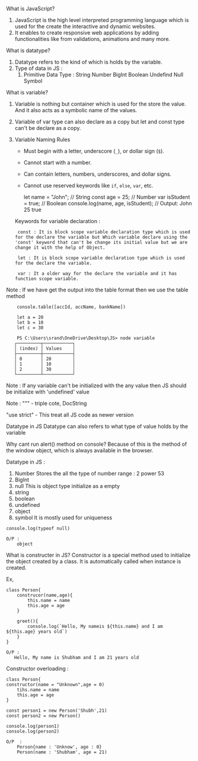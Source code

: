 What is JavaScript?
1. JavaScript is the high level interpreted programming language which is used for the create the interactive and dynamic websites. 
2. It enables to create responsive web applications by adding functionalities like from validations, animations and many more.

What is datatype?
1. Datatype refers to the kind of which is holds by the variable.
2. Type of data in JS : 
	1. Primitive Data Type :
			String 
			Number 
			BigInt
			Boolean
			Undefind
			Null
			Symbol

What is variable?
1. Variable is nothing but container which is used for the store the value. And it also acts as a symbolic name of the values.
2. Variable of var type can also declare as a copy but let and const type can't be declare as a copy.

3. Variable Naming Rules
	- Must begin with a letter, underscore (`_`), or dollar sign (`$`).
	- Cannot start with a number.
	- Can contain letters, numbers, underscores, and dollar signs.
	- Cannot use reserved keywords like `if`, `else`, `var`, etc.

		let name = "John"; // String
		const age = 25;    // Number
		var isStudent = true; // Boolean
		console.log(name, age, isStudent); // Output: John 25 true

	Keywords for variable declaration :

		const : It is block scope variable declaration type which is used for the declare the variable but Which variable declare using the 'const' keyword that can't be change its initial value but we are change it with the help of Object.

		let : It is block scope variable declaration type which is used for the declare the variable.

		var : It a older way for the declare the variable and it has function scope variable.


Note : If we have get the output into the table format then we use the table method

		console.table([accId, accName, bankName])

		let a = 20
		let b = 10
		let c = 30

		PS C:\Users\srand\OneDrive\Desktop\JS> node variable
       ┌─────────┬───────────┐
       │ (index) │ Values    │
       ├─────────┼───────────┤
       │ 0       │ 20        │
       │ 1       │ 10        │
       │ 2       │ 30        │
       └─────────┴───────────┘

Note : If any variable can't be initialized with the any value then JS should be initialize with 'undefined' value

Note :  """  - triple cote, DocString

"use strict" - This treat all JS code as newer version


Datatype in JS
	Datatype can also refers to what type of value holds by the variable

Why cant run alert() method on console?
	Because of this is the method of the window object, which is always available in the browser.

Datatype in JS :

1. Number   Stores the all the type of number range : 2 power 53
2. BigInt    
3. null     This is object type initialize as a empty
4. string
5. boolean
6. undefined
7. object
8. symbol   It is mostly used for uniqueness

```Copy
console.log(typeof null)

O/P :
	object
```

What is constructer in JS?
	Constructor is a special method used to initialize the object created by a class. It is automatically called when  instance is created.

Ex,

```Copy
class Person{
	construcor(name,age){
		this.name = name
		this.age = age
	}

	greet(){
		console.log(`Hello, My nameis ${this.name} and I am ${this.age} years old`)
	}
}

O/P :
   Hello, My name is Shubham and I am 21 years old

```

Constructor overloading :
	
``` Copy
class Person{
constructor(name = "Unknown",age = 0)
	tihs.name = name
	this.age = age
}

const person1 = new Person('Shubh',21)
const person2 = new Person()

console.log(person1)
console.log(person2)

O/P  :
	Person{name : 'Unknow', age : 0}
	Person(name : 'Shubham', age = 21)

```